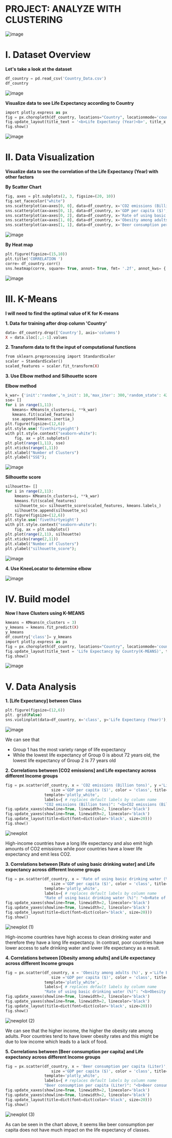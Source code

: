 # **PROJECT: ANALYZE WITH CLUSTERING**

![image](https://user-images.githubusercontent.com/131565885/235280268-1a525213-7807-4230-af99-bf2d78e39954.png)

# **I. Dataset Overview**
**Let's take a look at the dataset**
```php
df_country = pd.read_csv('Country_Data.csv')
df_country
```
![image](https://user-images.githubusercontent.com/131565330/234447826-3425b238-c99a-49e9-8125-1852ab87cd98.png)

**Visualize data to see Life Expectancy according to Country**
```php
import plotly.express as px
fig = px.choropleth(df_country, locations="Country", locationmode='country names', color='Life Expectancy (Year)', hover_name="Country", color_continuous_scale="tealrose", width=1300, height=500)
fig.update_layout(title_text = '<b>Life Expectancy (Year)<b>', title_x = 0.5)
fig.show()
```
![image](https://user-images.githubusercontent.com/131565330/234448079-07c5b28a-ebfd-4b54-887b-f4fa0e3df9b7.png)

# **II. Data Visualization**
**Visualize data to see the correlation of the Life Expectancy (Year)  with other factors**

**By Scatter Chart**
```php
fig, axes = plt.subplots(2, 3, figsize=(20, 10))
fig.set_facecolor("white")
sns.scatterplot(ax=axes[0, 0], data=df_country, x='CO2 emissions (Billion tons)', y='Life Expectancy (Year)', s=200, alpha=0.7,color='red')    
sns.scatterplot(ax=axes[0, 1], data=df_country, x='GDP per capita ($)', y='Life Expectancy (Year)', s=200, alpha=0.7, color='green')
sns.scatterplot(ax=axes[0, 2], data=df_country, x='Rate of using basic drinking water (%)', y='Life Expectancy (Year)', s=200, alpha=0.7, color='#fe00fa')
sns.scatterplot(ax=axes[1, 0], data=df_country, x='Obesity among adults (%)', y='Life Expectancy (Year)', s=200, alpha=0.7, color='#17becf')
sns.scatterplot(ax=axes[1, 1], data=df_country, x='Beer consumption per capita (Liter)', y='Life Expectancy (Year)', s=200, alpha=0.7, color='#ff9900')
```
![image](https://user-images.githubusercontent.com/131565330/234448416-737be06f-cf12-4a36-8c10-bfdc0735c955.png)

**By Heat map**
```php
plt.figure(figsize=(15,10))
plt.title('CORRELATION ')
corre= df_country.corr()
sns.heatmap(corre, square= True, annot= True, fmt= '.2f', annot_kws= {'size':10}, linecolor='white', linewidths=0.5);
```
![image](https://user-images.githubusercontent.com/131565330/234448958-8ef3e0e2-1316-478e-ae22-b29c0c8d4290.png)

# **III. K-Means**
**I will need to find the optimal value of K for K-means**

**1. Data for training after drop column 'Country'**
```php
data= df_country.drop(['Country'], axis='columns')
X = data.iloc[:,:-1].values
```

**2. Transform data to fit the input of computational functions**
```php
from sklearn.preprocessing import StandardScaler
scaler = StandardScaler()
scaled_features = scaler.fit_transform(X)
```

**3. Use Elbow method and Silhouette score**

**Elbow method**
```php
k_war= {'init':'random','n_init': 10,'max_iter': 300,'random_state': 42}
sse= []
for i in range(1,11):
   kmeans= KMeans(n_clusters=i, **k_war)
   kmeans.fit(scaled_features)
   sse.append(kmeans.inertia_)
plt.figure(figsize=(12,6))
plt.style.use('fivethirtyeight')
with plt.style.context("seaborn-white"):
    fig, ax = plt.subplots()  
plt.plot(range(1,11), sse)
plt.xticks(range(1,11))
plt.xlabel("Number of Clusters")
plt.ylabel("SSE");
```
![image](https://user-images.githubusercontent.com/131565330/234451627-c976669c-a761-4e65-bf09-f1c41332431d.png)

**Silhouette score**
```php
silhouette= []
for i in range(2,11):
    kmeans= KMeans(n_clusters=i, **k_war)
    kmeans.fit(scaled_features)
    silhouette_sc= silhouette_score(scaled_features, kmeans.labels_)
    silhouette.append(silhouette_sc)
plt.figure(figsize=(12,6))
plt.style.use('fivethirtyeight')
with plt.style.context("seaborn-white"):
    fig, ax = plt.subplots()  
plt.plot(range(2,11), silhouette)
plt.xticks(range(2,11))
plt.xlabel("Number of Clusters")
plt.ylabel("silhouette_score");
```
![image](https://user-images.githubusercontent.com/131565330/234451721-476a9b4d-c928-40b7-8a77-d50b2226408d.png)
 
**4. Use KneeLocator to determine elbow**

![image](https://user-images.githubusercontent.com/131565330/234452209-e9365ec8-7518-4595-a4db-4923635f30fd.png)

# **IV. Build model**
**Now I have Clusters using K-MEANS**
```php
kmeans = KMeans(n_clusters = 3)
y_kmeans = kmeans.fit_predict(X)
y_kmeans
df_country['class']= y_kmeans
import plotly.express as px
fig = px.choropleth(df_country, locations="Country", locationmode='country names', color='class', hover_name="Country", color_continuous_scale="tealrose")
fig.update_layout(title_text = 'Life Expectancy by Country(K-MEANS)', title_x = 0.5)
fig.show()
```
![image](https://user-images.githubusercontent.com/131565330/234453090-a09104cd-d3fc-4007-b904-c3ada07a641b.png)

# **V. Data Analysis**
**1. [Life Expectancy] between Class**
```php
plt.figure(figsize=(12,6))
plt. grid(False)
sns.violinplot(data=df_country, x='class', y='Life Expectancy (Year)');
```
![image](https://user-images.githubusercontent.com/131565330/234453384-7cbccd2b-9b59-47da-b42d-40d200634e70.png)

We can see that
* Group 1 has the most variety range of life expectancy
* While the lowest life expectancy of Group 0 is about 72 years old, the lowest life expectancy of Group 2 is 77 years old

**2. Correlations between [CO2 emissions] and Life expectancy across different Income groups**
```php
fig = px.scatter(df_country, x = 'CO2 emissions (Billion tons)', y ='Life Expectancy (Year)',
                    size ='GDP per capita ($)', color = 'class', title='Correlations between CO2 emissions and Life expectancy across different Income groups',
                 template='plotly_white',
                 labels={ # replaces default labels by column name
                 "CO2 emissions (Billion tons)": "<b>CO2 emissions (Billion tons)<b>",'Life Expectancy (Year)':'<b>Life Expectancy (Year)<b>'},)
fig.update_xaxes(showline=True, linewidth=2, linecolor='black')
fig.update_yaxes(showline=True, linewidth=2, linecolor='black')
fig.update_layout(title=dict(font=dict(color='black', size=20)))
fig.show()
```
![newplot](https://user-images.githubusercontent.com/131565330/234457624-a39b6b65-bcc5-444f-a0a1-7650847ecc17.png)

High-income countries have a long life expectancy and also emit high amounts of CO2 emissions while poor countries have a lower life expectancy and emit less CO2.

**3. Correlations between [Rate of using basic drinking water] and Life expectancy across different Income groups**
```php
fig = px.scatter(df_country, x = 'Rate of using basic drinking water (%)', y ='Life Expectancy (Year)',
                    size ='GDP per capita ($)', color = 'class', title='Correlations between Rate of using basic drinking water and Life expectancy across different Income groups',
                 template='plotly_white',
                 labels={ # replaces default labels by column name
                 "Rate of using basic drinking water (%)": "<b>Rate of using basic drinking water (%)<b>",'Life Expectancy (Year)':'<b>Life Expectancy (Year)<b>'},)
fig.update_xaxes(showline=True, linewidth=2, linecolor='black')
fig.update_yaxes(showline=True, linewidth=2, linecolor='black')
fig.update_layout(title=dict(font=dict(color='black', size=20)))
fig.show()
```
![newplot (1)](https://user-images.githubusercontent.com/131565330/234458065-f5af835d-eb12-40df-849b-360346b3d8b1.png)

High-income countries have high access to clean drinking water and therefore they have a long life expectancy. In contrast, poor countries have lower access to safe drinking water and lower life expectancy as a result.

**4. Correlations between [Obesity among adults] and Life expectancy across different Income groups**
```php
fig = px.scatter(df_country, x = 'Obesity among adults (%)', y ='Life Expectancy (Year)',
                    size ='GDP per capita ($)', color = 'class', title='Correlations between Obesity among adults and Life expectancy across different Income groups',
                 template='plotly_white',
                 labels={ # replaces default labels by column name
                 "Rate of using basic drinking water (%)": "<b>Obesity among adults (%)<b>",'Life Expectancy (Year)':'<b>Life Expectancy (Year)<b>'},)
fig.update_xaxes(showline=True, linewidth=2, linecolor='black')
fig.update_yaxes(showline=True, linewidth=2, linecolor='black')
fig.update_layout(title=dict(font=dict(color='black', size=20)))
fig.show()
```
![newplot (2)](https://user-images.githubusercontent.com/131565330/234458391-de15725f-0e7e-4462-b988-2b9eab0a5904.png)

We can see that the higher income, the higher the obesity rate among adults. Poor countries tend to have lower obesity rates and this might be due to low income which leads to a lack of food.

**5. Correlations between [Beer consumption per capita] and Life expectancy across different Income groups**
```php
fig = px.scatter(df_country, x = 'Beer consumption per capita (Liter)', y ='Life Expectancy (Year)',
                    size ='GDP per capita ($)', color = 'class', title='Correlations between Beer consumption per capita and Life expectancy across different Income groups',
                 template='plotly_white',
                 labels={ # replaces default labels by column name
                 "Beer consumption per capita (Liter)": "<b>Beer consumption per capita (Liter)<b>",'Life Expectancy (Year)':'<b>Life Expectancy (Year)<b>'},)
fig.update_xaxes(showline=True, linewidth=2, linecolor='black')
fig.update_yaxes(showline=True, linewidth=2, linecolor='black')
fig.update_layout(title=dict(font=dict(color='black', size=20)))
fig.show()
```

![newplot (3)](https://user-images.githubusercontent.com/131565330/234460988-e100f1d6-c7c7-446d-97b4-7ccf5d587621.png)

As can be seen in the chart above, it seems like beer consumption per capita does not have much impact on the life expectancy of classes.

